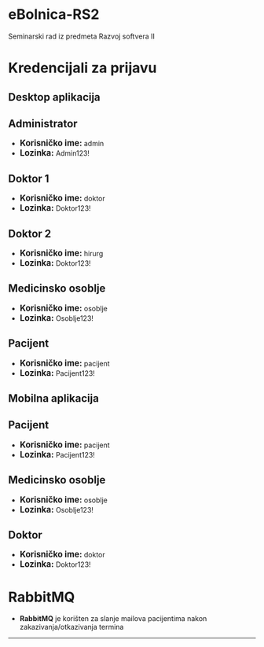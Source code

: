 # eBolnica-RS2
Seminarski rad iz predmeta Razvoj softvera II

<h1>Kredencijali za prijavu</h1>
<h2>Desktop aplikacija</h2>
<h2><strong>Administrator</strong></h2>
<ul>
    <li><strong style="font-size: 1.2em;">Korisničko ime:</strong> admin</li>
    <li><strong style="font-size: 1.2em;">Lozinka:</strong> Admin123!</li>
</ul>
<h2><strong>Doktor 1</strong></h2>
<ul>
    <li><strong style="font-size: 1.2em;">Korisničko ime:</strong> doktor</li>
    <li><strong style="font-size: 1.2em;">Lozinka:</strong> Doktor123!</li>
</ul>
<h2><strong>Doktor 2</strong></h2>
<ul>
    <li><strong style="font-size: 1.2em;">Korisničko ime:</strong> hirurg</li>
    <li><strong style="font-size: 1.2em;">Lozinka:</strong> Doktor123!</li>
</ul>
<h2><strong>Medicinsko osoblje</strong></h2>
<ul>
    <li><strong style="font-size: 1.2em;">Korisničko ime:</strong> osoblje</li>
    <li><strong style="font-size: 1.2em;">Lozinka:</strong> Osoblje123!</li>
</ul>
<h2><strong>Pacijent</strong></h2>
<ul>
    <li><strong style="font-size: 1.2em;">Korisničko ime:</strong> pacijent</li>
    <li><strong style="font-size: 1.2em;">Lozinka:</strong> Pacijent123!</li>
</ul>
<h2>Mobilna aplikacija</h2>
<h2><strong>Pacijent</strong></h2>
<ul>
    <li><strong style="font-size: 1.2em;">Korisničko ime:</strong> pacijent</li>
    <li><strong style="font-size: 1.2em;">Lozinka:</strong> Pacijent123!</li>
</ul>
<h2><strong>Medicinsko osoblje</strong></h2>
<ul>
    <li><strong style="font-size: 1.2em;">Korisničko ime:</strong> osoblje</li>
    <li><strong style="font-size: 1.2em;">Lozinka:</strong> Osoblje123!</li>
</ul>
<h2><strong>Doktor</strong></h2>
<ul>
    <li><strong style="font-size: 1.2em;">Korisničko ime:</strong> doktor</li>
    <li><strong style="font-size: 1.2em;">Lozinka:</strong> Doktor123!</li>
</ul>

<body>
    <h1>RabbitMQ</h1>
    <ul>
        <li><strong>RabbitMQ</strong> je korišten za slanje mailova pacijentima nakon zakazivanja/otkazivanja termina</li>
    </ul>
</body>
<hr>
<body>
